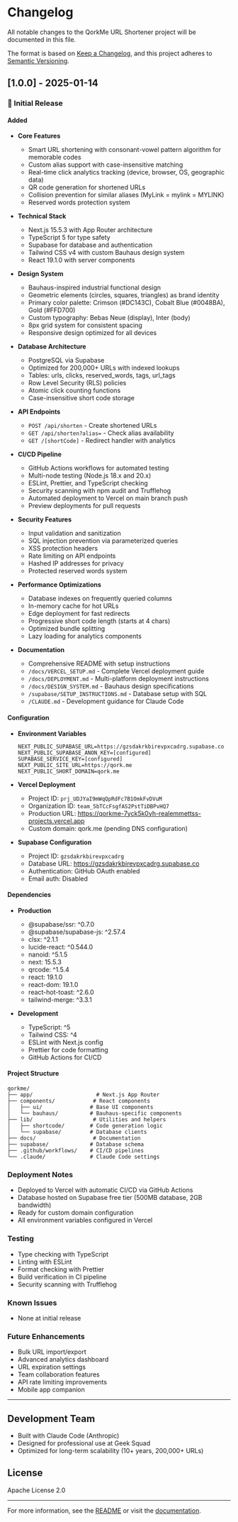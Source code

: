 # Changelog

All notable changes to the QorkMe URL Shortener project will be documented in this file.

The format is based on [Keep a Changelog](https://keepachangelog.com/en/1.0.0/),
and this project adheres to [Semantic Versioning](https://semver.org/spec/v2.0.0.html).

## [1.0.0] - 2025-01-14

### 🎉 Initial Release

#### Added
- **Core Features**
  - Smart URL shortening with consonant-vowel pattern algorithm for memorable codes
  - Custom alias support with case-insensitive matching
  - Real-time click analytics tracking (device, browser, OS, geographic data)
  - QR code generation for shortened URLs
  - Collision prevention for similar aliases (MyLink = mylink = MYLINK)
  - Reserved words protection system

- **Technical Stack**
  - Next.js 15.5.3 with App Router architecture
  - TypeScript 5 for type safety
  - Supabase for database and authentication
  - Tailwind CSS v4 with custom Bauhaus design system
  - React 19.1.0 with server components

- **Design System**
  - Bauhaus-inspired industrial functional design
  - Geometric elements (circles, squares, triangles) as brand identity
  - Primary color palette: Crimson (#DC143C), Cobalt Blue (#0048BA), Gold (#FFD700)
  - Custom typography: Bebas Neue (display), Inter (body)
  - 8px grid system for consistent spacing
  - Responsive design optimized for all devices

- **Database Architecture**
  - PostgreSQL via Supabase
  - Optimized for 200,000+ URLs with indexed lookups
  - Tables: urls, clicks, reserved_words, tags, url_tags
  - Row Level Security (RLS) policies
  - Atomic click counting functions
  - Case-insensitive short code storage

- **API Endpoints**
  - `POST /api/shorten` - Create shortened URLs
  - `GET /api/shorten?alias=` - Check alias availability
  - `GET /[shortCode]` - Redirect handler with analytics

- **CI/CD Pipeline**
  - GitHub Actions workflows for automated testing
  - Multi-node testing (Node.js 18.x and 20.x)
  - ESLint, Prettier, and TypeScript checking
  - Security scanning with npm audit and Trufflehog
  - Automated deployment to Vercel on main branch push
  - Preview deployments for pull requests

- **Security Features**
  - Input validation and sanitization
  - SQL injection prevention via parameterized queries
  - XSS protection headers
  - Rate limiting on API endpoints
  - Hashed IP addresses for privacy
  - Protected reserved words system

- **Performance Optimizations**
  - Database indexes on frequently queried columns
  - In-memory cache for hot URLs
  - Edge deployment for fast redirects
  - Progressive short code length (starts at 4 chars)
  - Optimized bundle splitting
  - Lazy loading for analytics components

- **Documentation**
  - Comprehensive README with setup instructions
  - `/docs/VERCEL_SETUP.md` - Complete Vercel deployment guide
  - `/docs/DEPLOYMENT.md` - Multi-platform deployment instructions
  - `/docs/DESIGN_SYSTEM.md` - Bauhaus design specifications
  - `/supabase/SETUP_INSTRUCTIONS.md` - Database setup with SQL
  - `/CLAUDE.md` - Development guidance for Claude Code

#### Configuration
- **Environment Variables**
  ```
  NEXT_PUBLIC_SUPABASE_URL=https://gzsdakrkbirevpxcadrg.supabase.co
  NEXT_PUBLIC_SUPABASE_ANON_KEY=[configured]
  SUPABASE_SERVICE_KEY=[configured]
  NEXT_PUBLIC_SITE_URL=https://qork.me
  NEXT_PUBLIC_SHORT_DOMAIN=qork.me
  ```

- **Vercel Deployment**
  - Project ID: `prj_UDJYaI9mWqQpRdFc7B1OmkFvDVuM`
  - Organization ID: `team_5bTCcFsgfAS2PstTiDBPvHQ7`
  - Production URL: https://qorkme-7yck5k0yh-realemmettss-projects.vercel.app
  - Custom domain: qork.me (pending DNS configuration)

- **Supabase Configuration**
  - Project ID: `gzsdakrkbirevpxcadrg`
  - Database URL: https://gzsdakrkbirevpxcadrg.supabase.co
  - Authentication: GitHub OAuth enabled
  - Email auth: Disabled

#### Dependencies
- **Production**
  - @supabase/ssr: ^0.7.0
  - @supabase/supabase-js: ^2.57.4
  - clsx: ^2.1.1
  - lucide-react: ^0.544.0
  - nanoid: ^5.1.5
  - next: 15.5.3
  - qrcode: ^1.5.4
  - react: 19.1.0
  - react-dom: 19.1.0
  - react-hot-toast: ^2.6.0
  - tailwind-merge: ^3.3.1

- **Development**
  - TypeScript: ^5
  - Tailwind CSS: ^4
  - ESLint with Next.js config
  - Prettier for code formatting
  - GitHub Actions for CI/CD

#### Project Structure
```
qorkme/
├── app/                    # Next.js App Router
├── components/            # React components
│   ├── ui/               # Base UI components
│   └── bauhaus/          # Bauhaus-specific components
├── lib/                   # Utilities and helpers
│   ├── shortcode/        # Code generation logic
│   └── supabase/         # Database clients
├── docs/                  # Documentation
├── supabase/             # Database schema
├── .github/workflows/    # CI/CD pipelines
└── .claude/              # Claude Code settings
```

### Deployment Notes
- Deployed to Vercel with automatic CI/CD via GitHub Actions
- Database hosted on Supabase free tier (500MB database, 2GB bandwidth)
- Ready for custom domain configuration
- All environment variables configured in Vercel

### Testing
- Type checking with TypeScript
- Linting with ESLint
- Format checking with Prettier
- Build verification in CI pipeline
- Security scanning with Trufflehog

### Known Issues
- None at initial release

### Future Enhancements
- Bulk URL import/export
- Advanced analytics dashboard
- URL expiration settings
- Team collaboration features
- API rate limiting improvements
- Mobile app companion

---

## Development Team
- Built with Claude Code (Anthropic)
- Designed for professional use at Geek Squad
- Optimized for long-term scalability (10+ years, 200,000+ URLs)

## License
Apache License 2.0

---

For more information, see the [README](./README.md) or visit the [documentation](./docs/).
